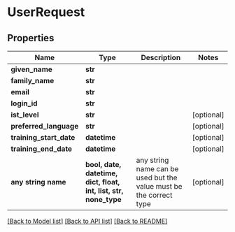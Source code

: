 # UserRequest


## Properties
Name | Type | Description | Notes
------------ | ------------- | ------------- | -------------
**given_name** | **str** |  | 
**family_name** | **str** |  | 
**email** | **str** |  | 
**login_id** | **str** |  | 
**ist_level** | **str** |  | [optional] 
**preferred_language** | **str** |  | [optional] 
**training_start_date** | **datetime** |  | [optional] 
**training_end_date** | **datetime** |  | [optional] 
**any string name** | **bool, date, datetime, dict, float, int, list, str, none_type** | any string name can be used but the value must be the correct type | [optional]

[[Back to Model list]](../README.md#documentation-for-models) [[Back to API list]](../README.md#documentation-for-api-endpoints) [[Back to README]](../README.md)


